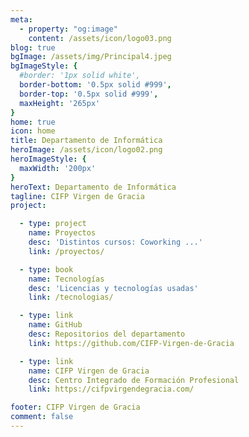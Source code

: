 ```yaml
---
meta: 
  - property: "og:image"
    content: /assets/icon/logo03.png
blog: true
bgImage: /assets/img/Principal4.jpeg
bgImageStyle: {
  #border: '1px solid white',
  border-bottom: '0.5px solid #999',
  border-top: '0.5px solid #999',
  maxHeight: '265px'
}
home: true
icon: home
title: Departamento de Informática
heroImage: /assets/icon/logo02.png
heroImageStyle: {
  maxWidth: '200px'
}
heroText: Departamento de Informática
tagline: CIFP Virgen de Gracia
project:

  - type: project
    name: Proyectos
    desc: 'Distintos cursos: Coworking ...'
    link: /proyectos/

  - type: book
    name: Tecnologías
    desc: 'Licencias y tecnologías usadas'
    link: /tecnologias/

  - type: link
    name: GitHub
    desc: Repositorios del departamento
    link: https://github.com/CIFP-Virgen-de-Gracia

  - type: link
    name: CIFP Virgen de Gracia
    desc: Centro Integrado de Formación Profesional
    link: https://cifpvirgendegracia.com/

footer: CIFP Virgen de Gracia
comment: false
---
```



